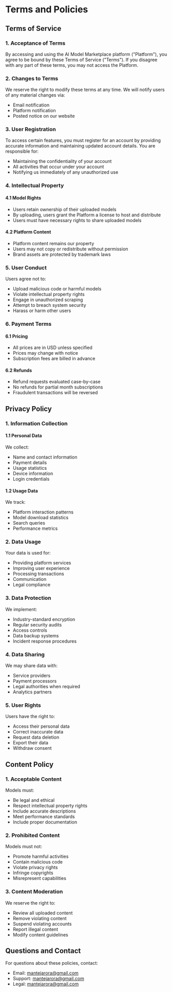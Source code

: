 # Terms and Policies

## Terms of Service

### 1. Acceptance of Terms

By accessing and using the AI Model Marketplace platform ("Platform"), you agree to be bound by these Terms of Service ("Terms"). If you disagree with any part of these terms, you may not access the Platform.

### 2. Changes to Terms

We reserve the right to modify these terms at any time. We will notify users of any material changes via:

* Email notification
* Platform notification
* Posted notice on our website

### 3. User Registration

To access certain features, you must register for an account by providing accurate information and maintaining updated account details. You are responsible for:

* Maintaining the confidentiality of your account
* All activities that occur under your account
* Notifying us immediately of any unauthorized use

### 4. Intellectual Property

#### 4.1 Model Rights

* Users retain ownership of their uploaded models
* By uploading, users grant the Platform a license to host and distribute
* Users must have necessary rights to share uploaded models

#### 4.2 Platform Content

* Platform content remains our property
* Users may not copy or redistribute without permission
* Brand assets are protected by trademark laws

### 5. User Conduct

Users agree not to:

* Upload malicious code or harmful models
* Violate intellectual property rights
* Engage in unauthorized scraping
* Attempt to breach system security
* Harass or harm other users

### 6. Payment Terms

#### 6.1 Pricing

* All prices are in USD unless specified
* Prices may change with notice
* Subscription fees are billed in advance

#### 6.2 Refunds

* Refund requests evaluated case-by-case
* No refunds for partial month subscriptions
* Fraudulent transactions will be reversed

## Privacy Policy

### 1. Information Collection

#### 1.1 Personal Data

We collect:

* Name and contact information
* Payment details
* Usage statistics
* Device information
* Login credentials

#### 1.2 Usage Data

We track:

* Platform interaction patterns
* Model download statistics
* Search queries
* Performance metrics

### 2. Data Usage

Your data is used for:

* Providing platform services
* Improving user experience
* Processing transactions
* Communication
* Legal compliance

### 3. Data Protection

We implement:

* Industry-standard encryption
* Regular security audits
* Access controls
* Data backup systems
* Incident response procedures

### 4. Data Sharing

We may share data with:

* Service providers
* Payment processors
* Legal authorities when required
* Analytics partners

### 5. User Rights

Users have the right to:

* Access their personal data
* Correct inaccurate data
* Request data deletion
* Export their data
* Withdraw consent

## Content Policy

### 1. Acceptable Content

Models must:

* Be legal and ethical
* Respect intellectual property rights
* Include accurate descriptions
* Meet performance standards
* Include proper documentation

### 2. Prohibited Content

Models must not:

* Promote harmful activities
* Contain malicious code
* Violate privacy rights
* Infringe copyrights
* Misrepresent capabilities

### 3. Content Moderation

We reserve the right to:

* Review all uploaded content
* Remove violating content
* Suspend violating accounts
* Report illegal content
* Modify content guidelines

## Questions and Contact

For questions about these policies, contact:

* Email: <mantejarora@gmail.com>
* Support: <mantejarora@gmail.com>
* Legal: <mantejarora@gmail.com>
